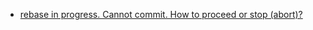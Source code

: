 * [rebase in progress. Cannot commit. How to proceed or stop (abort)?](/articles/rebase%20in%20progress.%20Cannot%20commit.%20How%20to%20proceed%20or%20stop%20%28abort%29%253F.md)
